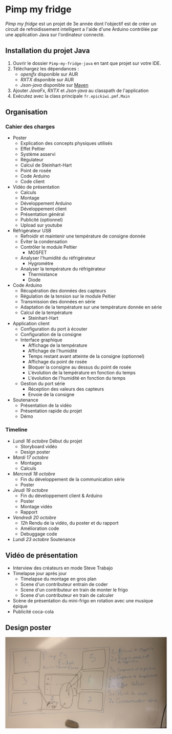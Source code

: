 # Pimp my fridge

*Pimp my fridge* est un projet de 3e année dont l'objectif est de créer un circuit de refroidissement intelligent a l'aide d'une Arduino contrôlée par une application Java sur l'ordinateur connecté.

## Installation du projet Java

1. Ouvrir le dossier `Pimp-my-fridge-java` en tant que projet sur votre IDE.
2. Téléchargez les dépendances :
    - *openjfx* disponible sur AUR
    - *RXTX* disponible sur AUR
    - *Json-java* disponible sur [Maven](https://search.maven.org/remotecontent?filepath=org/json/json/20170516/json-20170516.jar)
3. Ajouter *JavaFx*, *RXTX* et *Json-java* au classpath de l'application
4. Exécutez avec la class principale `fr.epickiwi.pmf.Main`

## Organisation

### Cahier des charges

* Poster
    - Explication des concepts physiques utilisés
    - Effet Peltier
    - Système asservi
    - Régulateur
    - Calcul de Steinhart-Hart
    - Point de rosée
    - Code Arduino
    - Code client
* Vidéo de présentation
    - Calculs
    - Montage
    - Développement Arduino
    - Développement client
    - Présentation général
    - Publicité (optionnel)
    - Upload sur youtube
* Réfrigérateur USB
    - Refroidir et maintenir une température de consigne donnée
    - Éviter la condensation
    - Contrôler le module Peltier
        + MOSFET
    - Analyser l'humidité du réfrigérateur
        + Hygromètre
    - Analyser la température du réfrigérateur
        + Thermistance
        + Diode
* Code Arduino
    - Récupération des données des capteurs
    - Régulation de la tension sur le module Peltier
    - Transmission des données en série
    - Adaptation de la température sur une température donnée en série
    - Calcul de la température
        + Steinhart-Hart
* Application client
    - Configuration du port à écouter
    - Configuration de la consigne
    - Interface graphique
        + Affichage de la température
        + Affichage de l'humidité
        + Temps restant avant atteinte de la consigne (optionnel)
        + Affichage du point de rosée
        + Bloquer la consigne au dessus du point de rosée
        + L'évolution de la température en fonction du temps
        + L'évolution de l'humidité en fonction du temps
    - Gestion du port série
        + Réception des valeurs des capteurs
        + Envoie de la consigne
* Soutenance
    - Présentation de la vidéo
    - Présentation rapide du projet
    - Démo

### Timeline

* *Lundi 16 octobre* Début du projet
    - Storyboard vidéo
    - Design poster
* *Mardi 17 octobre* 
    - Montages
    - Calculs
* *Mercredi 18 octobre* 
    - Fin du développement de la communication série
    - Poster
* *Jeudi 19 octobre* 
    - Fin du développement client & Arduino
    - Poster
    - Montage vidéo
    - Rapport
* *Vendredi 20 octobre* 
    - *12h* Rendu de la vidéo, du poster et du rapport
    - Amélioration code
    - Debuggage code
* *Lundi 23 octobre* Soutenance

## Vidéo de présentation

* Interview des créateurs en mode Steve Trabajo
* Timelapse jour après jour
    - Timelapse du montage en gros plan
    - Scene d'un contributeur entrain de coder
    - Scene d'un contributeur en train de monter le frigo
    - Scene d'un contributeur en train de calculer
* Scène de présentation du mini-frigo en rotation avec une musique épique
* Publicité coca-cola

## Design poster

![Poster](img/Poster.jpg)
